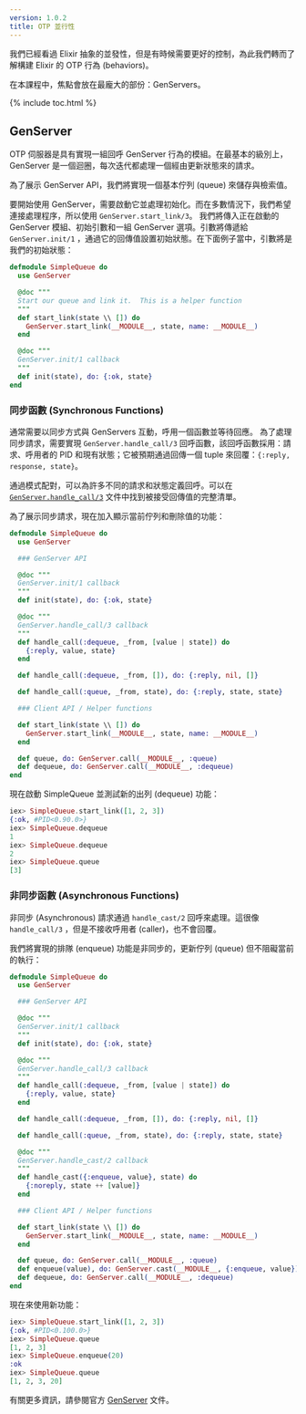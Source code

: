 ```yaml
---
version: 1.0.2
title: OTP 並行性
---
```


我們已經看過 Elixir 抽象的並發性，但是有時候需要更好的控制，為此我們轉而了解構建 Elixir 的 OTP 行為 (behaviors)。

在本課程中，焦點會放在最龐大的部份：GenServers。

{% include toc.html %}

## GenServer

OTP 伺服器是具有實現一組回呼 GenServer 行為的模組。在最基本的級別上，GenServer 是一個迴圈，每次迭代都處理一個經由更新狀態來的請求。

為了展示 GenServer API，我們將實現一個基本佇列 (queue) 來儲存與檢索值。

要開始使用 GenServer，需要啟動它並處理初始化。而在多數情況下，我們希望連接處理程序，所以使用 `GenServer.start_link/3`。
我們將傳入正在啟動的 GenServer 模組、初始引數和一組 GenServer 選項。引數將傳遞給 `GenServer.init/1` ，通過它的回傳值設置初始狀態。在下面例子當中，引數將是我們的初始狀態：

```elixir
defmodule SimpleQueue do
  use GenServer

  @doc """
  Start our queue and link it.  This is a helper function
  """
  def start_link(state \\ []) do
    GenServer.start_link(__MODULE__, state, name: __MODULE__)
  end

  @doc """
  GenServer.init/1 callback
  """
  def init(state), do: {:ok, state}
end
```

### 同步函數 (Synchronous Functions)

通常需要以同步方式與 GenServers 互動，呼用一個函數並等待回應。
為了處理同步請求，需要實現 `GenServer.handle_call/3` 回呼函數，該回呼函數採用：請求、呼用者的 PID 和現有狀態；它被預期通過回傳一個 tuple 來回覆：`{:reply, response, state}`。

通過模式配對，可以為許多不同的請求和狀態定義回呼。可以在 [`GenServer.handle_call/3`](https://hexdocs.pm/elixir/GenServer.html#c:handle_call/3) 文件中找到被接受回傳值的完整清單。

為了展示同步請求，現在加入顯示當前佇列和刪除值的功能：

```elixir
defmodule SimpleQueue do
  use GenServer

  ### GenServer API

  @doc """
  GenServer.init/1 callback
  """
  def init(state), do: {:ok, state}

  @doc """
  GenServer.handle_call/3 callback
  """
  def handle_call(:dequeue, _from, [value | state]) do
    {:reply, value, state}
  end

  def handle_call(:dequeue, _from, []), do: {:reply, nil, []}

  def handle_call(:queue, _from, state), do: {:reply, state, state}

  ### Client API / Helper functions

  def start_link(state \\ []) do
    GenServer.start_link(__MODULE__, state, name: __MODULE__)
  end

  def queue, do: GenServer.call(__MODULE__, :queue)
  def dequeue, do: GenServer.call(__MODULE__, :dequeue)
end
```

現在啟動 SimpleQueue 並測試新的出列 (dequeue) 功能：

```elixir
iex> SimpleQueue.start_link([1, 2, 3])
{:ok, #PID<0.90.0>}
iex> SimpleQueue.dequeue
1
iex> SimpleQueue.dequeue
2
iex> SimpleQueue.queue
[3]
```

### 非同步函數 (Asynchronous Functions)

非同步 (Asynchronous) 請求通過 `handle_cast/2` 回呼來處理。這很像 `handle_call/3` ，但是不接收呼用者 (caller)，也不會回覆。

我們將實現的排隊 (enqueue) 功能是非同步的，更新佇列 (queue) 但不阻礙當前的執行：

```elixir
defmodule SimpleQueue do
  use GenServer

  ### GenServer API

  @doc """
  GenServer.init/1 callback
  """
  def init(state), do: {:ok, state}

  @doc """
  GenServer.handle_call/3 callback
  """
  def handle_call(:dequeue, _from, [value | state]) do
    {:reply, value, state}
  end

  def handle_call(:dequeue, _from, []), do: {:reply, nil, []}

  def handle_call(:queue, _from, state), do: {:reply, state, state}

  @doc """
  GenServer.handle_cast/2 callback
  """
  def handle_cast({:enqueue, value}, state) do
    {:noreply, state ++ [value]}
  end

  ### Client API / Helper functions

  def start_link(state \\ []) do
    GenServer.start_link(__MODULE__, state, name: __MODULE__)
  end

  def queue, do: GenServer.call(__MODULE__, :queue)
  def enqueue(value), do: GenServer.cast(__MODULE__, {:enqueue, value})
  def dequeue, do: GenServer.call(__MODULE__, :dequeue)
end
```

現在來使用新功能：

```elixir
iex> SimpleQueue.start_link([1, 2, 3])
{:ok, #PID<0.100.0>}
iex> SimpleQueue.queue
[1, 2, 3]
iex> SimpleQueue.enqueue(20)
:ok
iex> SimpleQueue.queue
[1, 2, 3, 20]
```

有關更多資訊，請參閱官方 [GenServer](https://hexdocs.pm/elixir/GenServer.html#content) 文件。
